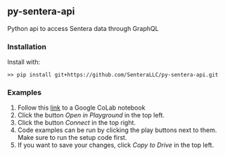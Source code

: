 ## py-sentera-api

Python api to access Sentera data through GraphQL

### Installation 

Install with:

    >> pip install git+https://github.com/SenteraLLC/py-sentera-api.git
        
### Examples

1) Follow this [link](https://colab.research.google.com/drive/1XMoviBHAyd9-rMYorq9JO1mjs64U9WEn) to a Google CoLab notebook
2) Click the button *Open in Playground* in the top left.
3) Click the button *Connect* in the top right.
4) Code examples can be run by clicking the play buttons next to them.  Make sure to run the 
   setup code first.
5) If you want to save your changes, click *Copy to Drive* in the top left.
